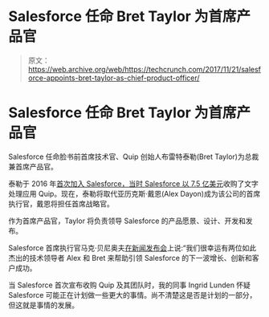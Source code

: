 # Salesforce 任命 Bret Taylor 为首席产品官 

> 原文：<https://web.archive.org/web/https://techcrunch.com/2017/11/21/salesforce-appoints-bret-taylor-as-chief-product-officer/>

# Salesforce 任命 Bret Taylor 为首席产品官

Salesforce 任命脸书前首席技术官、Quip 创始人布雷特泰勒(Bret Taylor)为总裁兼首席产品官。

泰勒于 2016 年[首次加入 Salesforce，当时 Salesforce 以 7.5 亿美元](https://web.archive.org/web/20221207201804/https://beta.techcrunch.com/2016/08/01/salesforce-buys-word-processing-app-quip-for-750m/)收购了文字处理应用 Quip。现在，泰勒将取代亚历克斯·戴恩(Alex Dayon)成为该公司的首席执行官，戴恩将担任首席战略官。

作为首席产品官，Taylor 将负责领导 Salesforce 的产品愿景、设计、开发和发布。

Salesforce 首席执行官马克·贝尼奥夫[在新闻发布会](https://web.archive.org/web/20221207201804/http://investor.salesforce.com/about-us/investor/investor-news/investor-news-details/2017/Salesforce-Names-Bret-Taylor-President-and-Chief-Product-Officer-and-Names-Alex-Dayon-President-and-Chief-Strategy-Officer/default.aspx)上说:“我们很幸运有两位如此杰出的技术领导者 Alex 和 Bret 来帮助引领 Salesforce 的下一波增长、创新和客户成功。

当 Salesforce 首次宣布收购 Quip 及其团队时，我的同事 Ingrid Lunden 怀疑 Salesforce 可能正在计划做一些更大的事情。尚不清楚这是否是计划的一部分，但这就是事情的发展。